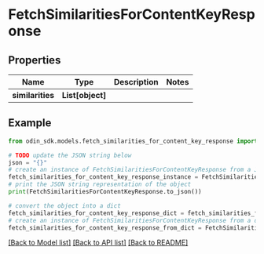 # FetchSimilaritiesForContentKeyResponse


## Properties

Name | Type | Description | Notes
------------ | ------------- | ------------- | -------------
**similarities** | **List[object]** |  | 

## Example

```python
from odin_sdk.models.fetch_similarities_for_content_key_response import FetchSimilaritiesForContentKeyResponse

# TODO update the JSON string below
json = "{}"
# create an instance of FetchSimilaritiesForContentKeyResponse from a JSON string
fetch_similarities_for_content_key_response_instance = FetchSimilaritiesForContentKeyResponse.from_json(json)
# print the JSON string representation of the object
print(FetchSimilaritiesForContentKeyResponse.to_json())

# convert the object into a dict
fetch_similarities_for_content_key_response_dict = fetch_similarities_for_content_key_response_instance.to_dict()
# create an instance of FetchSimilaritiesForContentKeyResponse from a dict
fetch_similarities_for_content_key_response_from_dict = FetchSimilaritiesForContentKeyResponse.from_dict(fetch_similarities_for_content_key_response_dict)
```
[[Back to Model list]](../README.md#documentation-for-models) [[Back to API list]](../README.md#documentation-for-api-endpoints) [[Back to README]](../README.md)



